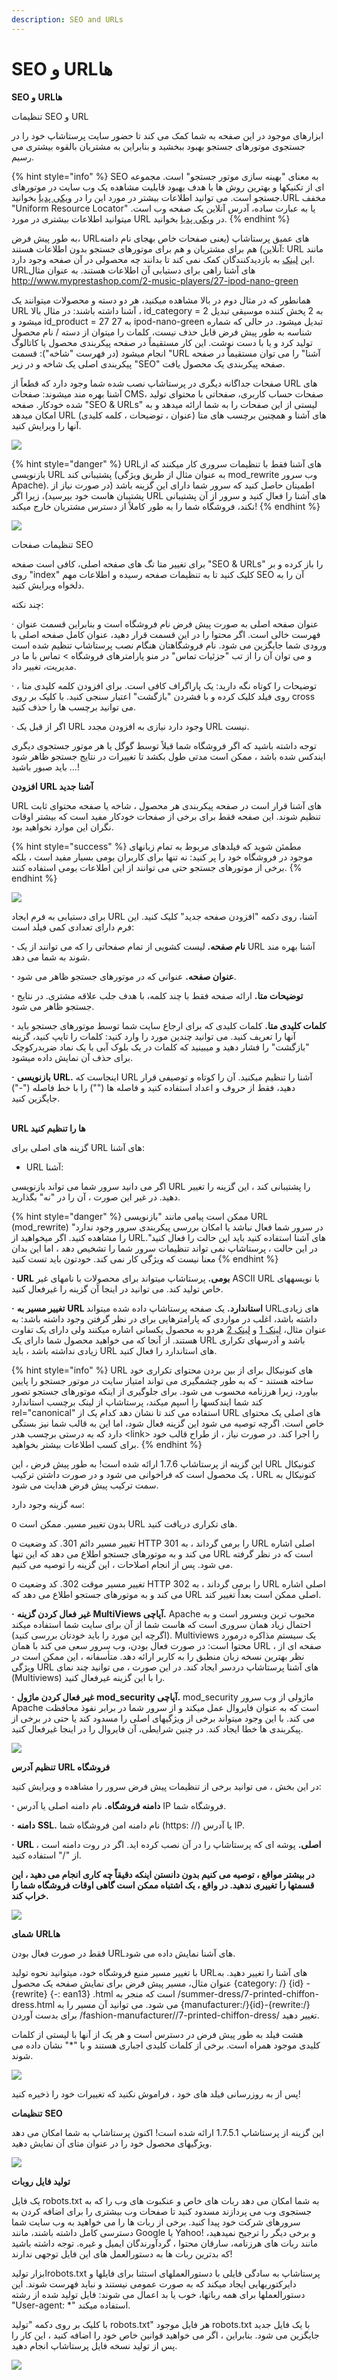 ```yaml
---
description: SEO and URLs
---
```


# SEO و URLها

**SEO و** **URLها**

تنظیمات SEO و URL

ابزارهای موجود در این صفحه به شما کمک می کند تا حضور سایت پرستاشاپ خود را در جستجوی موتورهای جستجو بهبود ببخشید و بنابراین به مشتریان بالقوه بیشتری می رسیم.

{% hint style="info" %}
SEO به معنای "بهینه سازی موتور جستجو" است. مجموعه ای از تکنیک­ها و بهترین روش ها با هدف بهبود قابلیت مشاهده یک وب سایت در موتورهای جستجو است. می توانید اطلاعات بیشتر در مورد این را در [ویکی پدیا](http://en.wikipedia.org/wiki/Search\_engine\_optimization) بخوانید.URL مخفف "Uniform Resource Locator" یا به عبارت ساده، آدرس آنلاین یک صفحه وب است. می­توانید اطلاعات بیشتری در مورد URL در [ویکی پدیا](http://en.wikipedia.org/wiki/URL) بخوانید.
{% endhint %}

به طور پیش فرض، URLهای عمیق پرستاشاپ (یعنی صفحات خاص به­جای نام دامنه آنلاین) هم برای مشتریان و هم برای موتورهای جستجو بدون اطلاعات هستند: URL مانند این [لینک](http://www.myprestashop.com/product.php?id\_product=27) به بازدیدکنندگان کمک نمی کند تا بدانند چه محصولی در آن صفحه وجود دارد. URLهای آشنا راهی برای دستیابی آن اطلاعات هستند. به عنوان مثال http://www.myprestashop.com/2-music-players/27-ipod-nano-green

همانطور که در مثال دوم در بالا مشاهده می­کنید، هر دو دسته و محصولات می­توانند یک URL آشنا داشته باشند: در مثال بالا ، id\_category = 2 به 2 پخش کننده موسیقی تبدیل می­شود و id\_product = 27 به 27 ipod-nano-green تبدیل می­شود. در حالی که شماره شناسه به طور پیش فرض قابل حذف نیست، کلمات را می­توان از دسته / نام محصول تولید کرد و یا با دست نوشت. این کار مستقیماً در صفحه پیکربندی محصول یا کاتالوگ انجام می­شود (در فهرست "شاخه"): قسمت "URL آشنا" را می توان مستقیماً در صفحه پیکربندی اصلی یک شاخه و در زیر "SEO" صفحه پیکربندی یک محصول یافت.

صفحات جداگانه دیگری در پرستاشاپ نصب شده شما وجود دارد که قطعاً از URL های آشنا بهره مند می­شوند: صفحات CMS، صفحات حساب کاربری، صفحاتی با محتوای تولید شده خودکار. صفحه "SEO & URLs" لیستی از این صفحات را به شما ارائه می­دهد و به امکان می­دهد URL های آشنا و همچنین برچسب های متا (عنوان ، توضیحات ، کلمه کلیدی) آنها را ویرایش کنید.

![](<../../../../.gitbook/assets/image (55).png>)

{% hint style="danger" %}
URLهای آشنا فقط با تنظیمات سروری کار می­کنند که از بازنویسی URL پشتیبانی کند (به عنوان مثال از طریق ویژگی mod\_rewrite وب سرور Apache). اطمینان حاصل کنید که سرور شما دارای این گزینه باشد (در صورت نیاز از پشتیبان هاست خود بپرسید)، زیرا اگر URL های آشنا را فعال کنید و سرور از آن پشتیبانی نکند، فروشگاه شما را به طور کاملاً از دسترس مشتریان خارج میکند!
{% endhint %}

![](<../../../../.gitbook/assets/image (62).png>)

تنظیمات صفحات SEO

برای تغییر متا تگ های صفحه اصلی، کافی است صفحه "SEO & URLs" را باز کرده و بر روی "index" کلیک کنید تا به تنظیمات صفحه رسیده و اطلاعات مهم SEO آن را به دلخواه ویرایش کنید.



چند نکته:

·       عنوان صفحه اصلی به صورت پیش فرض نام فروشگاه است و بنابراین قسمت عنوان فهرست خالی است. اگر محتوا را در این قسمت قرار دهید، عنوان کامل صفحه اصلی با ورودی شما جایگزین می شود. نام فروشگاهتان هنگام نصب پرستاشاپ تنظیم شده است و می توان آن را از تب "جزئیات تماس" در منو پارامترهای فروشگاه > تماس با ما در مدیریت، تغییر داد.

·       توضیحات را کوتاه نگه دارید: یک پاراگراف کافی است. برای افزودن کلمه کلیدی متا ، روی فیلد کلیک کرده و با فشردن "بازگشت" اعتبار سنجی کنید. با کلیک بر روی cross می توانید برچسب ها را حذف کنید.

·        اگر از قبل یک URL وجود دارد نیازی به افزودن مجدد URL نیست.

توجه داشته باشید که اگر فروشگاه شما قبلاً توسط گوگل یا هر موتور جستجوی دیگری ایندکس شده باشد ، ممکن است مدتی طول بکشد تا تغییرات در نتایج جستجو ظاهر شود ... باید صبور باشید!

**افزودن** **URL آشنا جدید**

URL های آشنا قرار است در صفحه پیکربندی هر محصول ، شاخه یا صفحه محتوای ثابت تنظیم شوند. این صفحه فقط برای برخی از صفحات خودکار مفید است که بیشتر اوقات نگران این موارد نخواهید بود.

{% hint style="success" %}
مطمئن شوید که فیلدهای مربوط به تمام زبان­های موجود در فروشگاه خود را پر کنید: نه تنها برای کاربران بومی بسیار مفید است ، بلکه برخی از موتورهای جستجو حتی می توانند از این اطلاعات بومی استفاده کنند.
{% endhint %}

![](<../../../../.gitbook/assets/image (61).png>)



برای دستیابی به فرم ایجاد URL آشنا، روی دکمه "افزودن صفحه جدید" کلیک کنید. این فرم دارای تعدادی کمی فیلد است:

**·** **نام صفحه.** لیست کشویی از تمام صفحاتی را که می توانند از یک URL آشنا بهره مند شوند به شما می دهد.

**·** **عنوان صفحه.** عنوانی که در موتورهای جستجو ظاهر می شود.

**·** **توضیحات متا.** ارائه صفحه فقط با چند کلمه، با هدف جلب علاقه مشتری. در نتایج جستجو ظاهر می شود.

**·** **کلمات کلیدی متا.** کلمات کلیدی که برای ارجاع سایت شما توسط موتورهای جستجو باید آنها را تعریف کنید. می توانید چندین مورد را وارد کنید: کلمات را تایپ کنید، گزینه "بازگشت" را فشار دهید و می­بینید که کلمات در یک بلوک آبی با یک نماد ضربدرکوچک برای حذف آن نمایش داده می­شود.

**·** **بازنویسی** **URL.** اینجاست که URL آشنا را تنظیم می­کنید. آن را کوتاه و توصیفی قرار دهید، فقط از حروف و اعداد استفاده کنید و فاصله ها ("") را با خط فاصله ("-") جایگزین کنید.

\
**URL ها را تنظیم کنید**

گزینه های اصلی برای URL های آشنا:

* URL آشنا:

اگر می دانید سرور شما می تواند بازنویسی URL را پشتیبانی کند ، این گزینه را تغییر دهید. در غیر این صورت ، آن را در "نه" بگذارید.

{% hint style="danger" %}
ممکن است پیامی مانند "بازنویسی URL (mod\_rewrite) در سرور شما فعال نباشد یا امکان بررسی پیکربندی سرور وجود ندارد" را مشاهده کنید. اگر می­خواهید از URLهای آشنا استفاده کنید باید این حالت را فعال کنید". در این حالت ، پرستاشاپ نمی تواند تنظیمات سرور شما را تشخیص دهد ، اما این بدان معنا نیست که ویژگی کار نمی کند. خودتون باید تست کنید
{% endhint %}

**·** **URL بومی.** پرستاشاپ می­تواند برای محصولات با نام­های غیر ASCII URL با نویسه­های خاص تولید کند. می توانید در اینجا آن گزینه را غیرفعال کنید.

**·** **تغییر مسیر به** **URL استاندارد.** یک صفحه پرستاشاپ داده شده می­تواند URLهای زیادی داشته باشد، اغلب در مواردی که پارامترهایی برای در نظر گرفتن وجود داشته باشد: به عنوان مثال، [لینک 1](http://example.com/product.php?id=5\&option1) و [لینک 2](http://example.com/product.php?id=5\&option2) هردو به محصول یکسانی اشاره میکنند ولی دارای یک تفاوت هستند. از آنجا که می خواهید محصول شما دارای یک URL باشد و آدرسهای تکراری زیادی نداشته باشد ، باید URL های استاندارد را فعال کنید.

{% hint style="info" %}
URL های کنونیکال برای از بین بردن محتوای تکراری خود ساخته هستند - که به طور چشمگیری می تواند امتیاز سایت در موتور جستجو را پایین بیاورد، زیرا هرزنامه محسوب می شود. برای جلوگیری از اینکه موتورهای جستجو تصور کند شما ایندکس­ها را اسپم می­کند، پرستاشاپ از لینک برچسب استاندارد rel="canonical" استفاده می کند تا نشان دهد کدام یک از URL های اصلی یک محتوای خاص است. اگرچه توصیه می شود این گزینه فعال شود، اما این به قالب شما نیز بستگی دارد که به درستی برچسب هدر \<link> را اجرا کند. در صورت نیاز ، از طراح قالب خود برای کسب اطلاعات بیشتر بخواهید.
{% endhint %}

این گزینه از پرستاشاپ 1.7.6 ارائه شده است! به طور پیش فرض ، این URL کنونیکال یک محصول است که فراخوانی می شود و در صورت  داشتن ترکیب ، URL کنونیکال به سمت ترکیب پیش فرض هدایت می شود.

سه گزینه وجود دارد:

o      بدون تغییر مسیر. ممکن است URL های تکراری دریافت کنید.

o      تغییر مسیر دائم 301. کد وضعیت HTTP 301 را برمی گرداند ، به URL اصلی اشاره می کند و به موتورهای جستجو اطلاع می دهد که این تنها URL است که در نظر گرفته می شود. پس از انجام اصلاحات ، این گزینه را توصیه می کنیم.

o      تغییر مسیر موقت 302. کد وضعیت HTTP 302 را برمی گرداند ، به URL اصلی اشاره می کند و به موتورهای جستجو اطلاع می دهد که URL اصلی ممکن است بعداً تغییر کند.

**·** **غیر فعال کردن گزینه** **MultiViews آپاچی.** Apache محبوب ترین وب­سرور است و به احتمال زیاد همان سروری است که هاست شما از آن برای سایت شما استفاده می­کند (اگرچه این مورد را باید خودتان بررسی کنید). Multiviews یک سیستم مذاکره درمورد محتوا است: در صورت فعال بودن، وب سرور سعی می کند با همان URL ، صفحه ای از نظر بهترین نسخه زبان منطبق را به کاربر ارائه دهد. متأسفانه ، این ممکن است در ویژگی URL های آشنا پرستاشاپ دردسر ایجاد کند. در این صورت ، می توانید چند نمای (Multiviews) را با این گزینه غیرفعال کنید.

**·** **غیر فعال کردن ماژول** **mod\_security آپاچی.** mod\_security ماژولی از وب سرور Apache است که به عنوان فایروال عمل می­کند و از سرور شما در برابر نفوذ محافظت می کند. با این وجود می­تواند برخی از ویژگی­های اصلی را مسدود کند یا حتی در برخی از پیکربندی ها خطا ایجاد کند. در چنین شرایطی، آن فایروال را در اینجا غیرفعال کنید.

![](<../../../../.gitbook/assets/image (60).png>)

**تنظیم آدرس** **URL فروشگاه**

در این بخش ، می توانید برخی از تنظیمات پیش فرض سرور را مشاهده و ویرایش کنید:

**·** **دامنه فروشگاه.** نام دامنه اصلی یا آدرس IP فروشگاه شما.

**·** **دامنه** **SSL.** نام دامنه امن فروشگاه شما (https: //) یا آدرس IP.

**·** **URL اصلی.** پوشه ای که پرستاشاپ را در آن نصب کرده اید. اگر در روت دامنه است ، از "/" استفاده کنید.

**در بیشتر مواقع ، توصیه می کنیم بدون دانستن اینکه دقیقاً چه کاری انجام می دهید ، این قسمتها را تغییری ندهید. در واقع ، یک اشتباه ممکن است گاهی اوقات فروشگاه شما را خراب کند.**

![](<../../../../.gitbook/assets/image (59).png>)

**شمای** **URLها**

فقط در صورت فعال بودن URLهای آشنا نمایش داده می شود.

با تغییر مسیر منبع فروشگاه خود، میتوانید نحوه تولید URLهای آشنا را تغییر دهید. به عنوان مثال، مسیر پیش فرض برای نمایش صفحه یک محصول {category: /} {id} - {rewrite} {-: ean13} .html است که منجر به /summer-dress/7-printed-chiffon-dress.html می شود. می توانید آن مسیر را به {manufacturer:/}{id}-{rewrite:/} برای بدست آوردن /fashion-manufacturer//7-printed-chiffon-dress/ تغییر دهید.

هشت فیلد به طور پیش فرض در دسترس است و هر یک از آنها با لیستی از کلمات کلیدی موجود همراه است. برخی از کلمات کلیدی اجباری هستند و با "\*" نشان داده می شوند.

![](<../../../../.gitbook/assets/image (58).png>)

پس از به روزرسانی فیلد های خود ، فراموش نکنید که تغییرات خود را ذخیره کنید!

**تنظیمات** **SEO**

این گزینه از پرستاشاپ 1.7.5.1 ارائه شده است! اکنون پرستاشاپ به شما امکان می دهد ویژگیهای محصول خود را در عنوان متای آن نمایش دهید.

![](<../../../../.gitbook/assets/image (57).png>)

**تولید فایل روبات**

یک فایل robots.txt به شما امکان می دهد ربات های خاص و عنکبوت های وب را که به جستجوی وب می پردازند مسدود کنید تا صفحات وب بیشتری را برای اضافه کردن به سرورهای شرکت خود پیدا کنید. برخی از ربات ها را می خواهید به وب سایت شما دسترسی کامل داشته باشند، مانند Google یا Yahoo! و برخی دیگر را ترجیح نمی­دهید، مانند ربات های هرزنامه، سارقان محتوا ، گردآورندگان ایمیل و غیره. توجه داشته باشید که بدترین ربات ها به دستورالعمل های این فایل توجهی ندارند!

ابزار تولیدrobots.txt  پرستاشاپ به سادگی فایلی با دستورالعمل­های استثنا برای فایل­ها و دایرکتوری­هایی ایجاد می­کند که به صورت عمومی نیستند و نباید فهرست شوند. این دستورالعمل­ها برای همه ربات­ها، خوب یا بد اعمال می شوند: فایل تولید شده از رشته "User-agent: \*" استفاده می­کند.

با کلیک بر روی دکمه "تولید robots.txt" هر فایل موجود robots.txt با یک فایل جدید جایگزین می شود. بنابراین ، اگر می خواهید قوانین خاص خود را اضافه کنید ، این کار را پس از تولید نسخه فایل پرستاشاپ انجام دهید.

![](<../../../../.gitbook/assets/image (56).png>)
